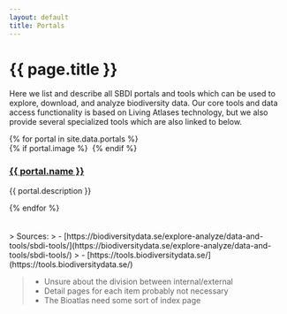 ```yaml
---
layout: default
title: Portals
---
```

# {{ page.title }}

Here we list and describe all SBDI portals and tools which can be used to explore, download, and analyze biodiversity data. Our core tools and data access functionality is based on Living Atlases technology, but we also provide several specialized tools which are also linked to below.

<div class="mt-8 grid grid-cols-1 lg:grid-cols-2 gap-6">
{% for portal in site.data.portals %}
  <article class="shadow-md cursor-pointer hover:bg-slate-100" onclick="location.href='{{ portal.link }}';">
    {% if portal.image %}
      <img src="/uploads/portals/{{ portal.image }}" class="h-48 {% if portal.image-full-width %}w-full{% else %}m-auto{% endif %}" alt="">
    {% endif %}
    <div class="px-4 py-2">
      <h3><a href="{{ portal.link }}" class="no-underline">{{ portal.name }}</a></h3>
      <p class="mb-1 text-slate-600">{{ portal.description }}</p>
    </div>
  </article>
{% endfor %}
</div>

<br>
<br>
> Sources:
> - [https://biodiversitydata.se/explore-analyze/data-and-tools/sbdi-tools/](https://biodiversitydata.se/explore-analyze/data-and-tools/sbdi-tools/)
> - [https://tools.biodiversitydata.se/](https://tools.biodiversitydata.se/)

> - Unsure about the division between internal/external
> - Detail pages for each item probably not necessary
> - The Bioatlas need some sort of index page
